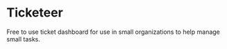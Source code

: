 # Ticketeer
Free to use ticket dashboard for use in small organizations to help manage small tasks.

